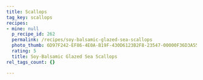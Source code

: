 ```yaml
---
title: Scallops
tag_key: scallops
recipes:
- mine: null
  p_recipe_id: 262
  permalink: /recipes/soy-balsamic-glazed-sea-scallops
  photo_thumb: 6D97F242-EF86-4E0A-B19F-430D6123B2F8-23547-00000F36D3A55D40.jpg
  rating: 5
  title: Soy-Balsamic Glazed Sea Scallops
rel_tags_count: {}

---
```

